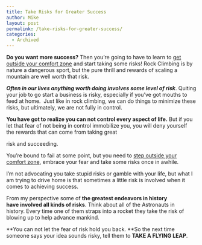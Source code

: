 ```yaml
---
title: Take Risks for Greater Success
author: Mike
layout: post
permalink: /take-risks-for-greater-success/
categories:
  - Archived
---
```

**Do you want more success?** Then you&#8217;re going to have to learn to [get outside your comfort zone][1] and start taking some risks! Rock Climbing is by nature a dangerous sport, but the pure thrill and rewards of scaling a mountain are well worth that risk.

***Often in our lives anything worth doing involves some level of risk***. Quiting your job to go start a business is risky, especially if you&#8217;ve got mouths to feed at home.  Just like in rock climbing, we can do things to minimize these risks, but ultimately, we are not fully in control.
<!--more-->
**You have got to realize you can not control every aspect of life.** But if you let that fear of not being in control immobilize you, you will deny yourself the rewards that can come from taking great

risk and succeeding.

You&#8217;re bound to fail at some point, but you need to [step outside your comfort zone][2], embrace your fear and take some risks once in awhile.

I&#8217;m not advocating you take stupid risks or gamble with your life, but what I am trying to drive home is that sometimes a little risk is involved when it comes to achieving success.

From my perspective some of **the greatest endeavors in history have involved all kinds of risks**. Think about all of the Astronauts in history. Every time one of them straps into a rocket they take the risk of blowing up to help advance mankind.

**You can not let the fear of risk hold you back. **So the next time someone says your idea sounds risky, tell them to **TAKE A FLYING LEAP**.

 [1]: http://www.mikekey.com/learning-to-get-outside-your-comfort-zone/ "GET OUTSIDE YOUR COMFORT ZONE"
 [2]: http://www.mikekey.com/learning-to-get-outside-your-comfort-zone/ "Learn to step outside your comfort zone."